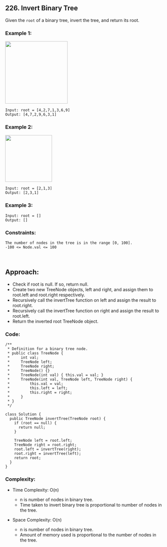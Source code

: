 ## 226. Invert Binary Tree   

Given the ```root``` of a binary tree, invert the tree, and return its root. 

### Example 1:   
<img src="https://assets.leetcode.com/uploads/2021/03/14/invert1-tree.jpg" height="200px">   

```
Input: root = [4,2,7,1,3,6,9]
Output: [4,7,2,9,6,3,1]
```    

### Example 2:  
<img src="https://assets.leetcode.com/uploads/2021/03/14/invert2-tree.jpg" height="150px">   

```
Input: root = [2,1,3]
Output: [2,3,1]
```    

### Example 3:    
```
Input: root = []
Output: []
```     

### Constraints:
```
The number of nodes in the tree is in the range [0, 100].
-100 <= Node.val <= 100
```   

<br>   

## Approach:   

* Check if root is null. If so, return null.
* Create two new TreeNode objects, left and right, and assign them to root.left and root.right respectively.
* Recursively call the invertTree function on left and assign the result to root.right.
* Recursively call the invertTree function on right and assign the result to root.left.
* Return the inverted root TreeNode object.   


### Code:   
```
/**
 * Definition for a binary tree node.
 * public class TreeNode {
 *     int val;
 *     TreeNode left;
 *     TreeNode right;
 *     TreeNode() {}
 *     TreeNode(int val) { this.val = val; }
 *     TreeNode(int val, TreeNode left, TreeNode right) {
 *         this.val = val;
 *         this.left = left;
 *         this.right = right;
 *     }
 * }
 */

class Solution {
  public TreeNode invertTree(TreeNode root) {
    if (root == null) {
      return null;
    }

    TreeNode left = root.left;
    TreeNode right = root.right;
    root.left = invertTree(right);
    root.right = invertTree(left);
    return root;
  }
}
```   

### Complexity:   

* Time Complexity: O(n)
    * n is number of nodes in binary tree. 
    * Time taken to invert binary tree is proportional to number of nodes in the tree.

* Space Complexity: O(n)
    * n is number of nodes in binary tree. 
    * Amount of memory used is proportional to the number of nodes in the tree.   


